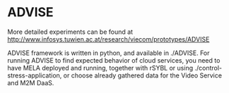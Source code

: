ADVISE
======

More detailed experiments can be found at http://www.infosys.tuwien.ac.at/research/viecom/prototypes/ADVISE

ADVISE framework is written in python, and available in ./ADVISE. For running ADVISE to find expected behavior of cloud services, you need to have MELA deployed and running, together with rSYBL or using ./control-stress-application, or choose already gathered data for the Video Service and M2M DaaS.

